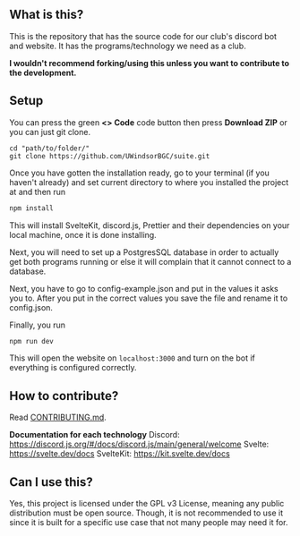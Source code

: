<!--
Last edited by: Morose#6189
Date: February 25, 2023.
-->

## What is this?

This is the repository that has the source code for our club's discord bot and website. It has the programs/technology
we need as a club.

**I wouldn't recommend forking/using this unless you want to contribute to the development.**

## Setup

You can press the green **<> Code** code button then press **Download ZIP** or you can just git clone.

```git
cd "path/to/folder/"
git clone https://github.com/UWindsorBGC/suite.git
```

Once you have gotten the installation ready, go to your terminal (if you haven't already) and set current directory to
where you installed the project at and then run

```bash
npm install
```

This will install SvelteKit, discord.js, Prettier and their dependencies on your local machine, once it is done
installing.

Next, you will need to set up a PostgresSQL database in order to actually get both programs running or else it will
complain that it cannot connect to a database.

Next, you have to go to config-example.json and put in the values it asks you to. After you put in the correct values
you save the file and rename it to config.json.

Finally, you run

```bash
npm run dev
```

This will open the website on `localhost:3000` and turn on the bot if everything is configured correctly.

## How to contribute?

Read [CONTRIBUTING.md](CONTRIBUTING.md).

**Documentation for each technology** Discord: https://discord.js.org/#/docs/discord.js/main/general/welcome Svelte:
https://svelte.dev/docs SvelteKit: https://kit.svelte.dev/docs

## Can I use this?

Yes, this project is licensed under the GPL v3 License, meaning any public distribution must be open source. Though, it
is not recommended to use it since it is built for a specific use case that not many people may need it for.
